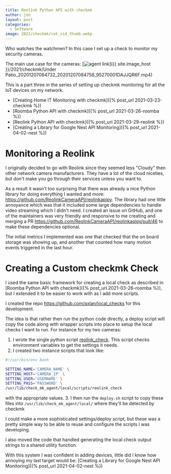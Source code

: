 ```yaml
---
title: Reolink Python API with checkmk
author: jon
layout: post
categories:
  - Software
image: 2021/checkmk/cat_vid_thumb.webp
---
```


Who watches the watchmen? In this case I set up a check to monitor my security cameras.

The main use case for the cameras:
[<img class="center" src="{{ site.image_host }}/2021/checkmk/cat_vid_thumb.webp" alt="agent link">]({{ site.image_host }}/2021/checkmk/Under Patio_20201207084732_20201207084758_95270001DAJJQR6F.mp4)

This is a part three in the series of setting up checkmk monitoring for all the IoT devices on my network. 

* [Creating Home IT Monitoring with checkmk]({% post_url 2021-03-23-checkmk %})
* [Roomba Python API with checkmk]({% post_url 2021-03-26-roomba %})
* [Reolink Python API with checkmk]({% post_url 2021-03-29-reolink %})
* [Creating a Library for Google Nest API Monitoring]({% post_url 2021-04-02-nest %})

# Monitoring a Reolink

I originally decided to go with Reolink since they seemed less "Cloudy" then other network camera manufacturers. They have a lot of the cloud niceties, but don't make you go through their services unless you want to.

As a result it wasn't too surprising that there was already a nice Python library for doing everything I wanted and more: <https://github.com/ReolinkCameraAPI/reolinkapipy>. The library had one little annoyance which was that it included some large dependencies to handle video streaming which I didn't need. I created an issue on GitHub, and one of the maintainers was very friendly and responsive to me creating and merging a PR <https://github.com/ReolinkCameraAPI/reolinkapipy/pull/46> to make these dependencies optional.

The initial metrics I implemented was one that checked that the on board storage was showing up, and another that counted how many motion events triggered in the last hour.

# Creating a Custom checkmk Check

I used the same basic framework for creating a local check as described in [Roomba Python API with checkmk]({% post_url 2021-03-26-roomba %}), but I extended it to be easier to work with as I add more scripts.

I created the repo <https://github.com/axlan/local_checks> for this development.

The idea is that rather then run the python code directly, a deploy script will copy the code along with wrapper scripts into place to setup the local checks I want to run. For instance for my two cameras:
1. I wrote the single python script [reolink_check](https://github.com/axlan/local_checks/blob/master/reolink_check). This script checks environment variables to get the settings it needs.
2. I created two instance scripts that look like:

```bash
#!/usr/bin/env bash

SETTING_NAME='CAMERA_NAME' \
SETTING_HOST='CAMERA_IP' \
SETTING_USER='USERNAME' \
SETTING_PASS='PASSWORD' \
/usr/lib/check_mk_agent/local/scripts/reolink_check
```

  with the appropriate values.
3. I then run the `deploy.sh` script to copy these files into `/usr/lib/check_mk_agent/local/` where they'll be detected by checkmk

I could make a more sophisticated settings/deploy script, but these was a pretty simple way to be able to reuse and configure the scripts I was developing.

I also moved the code that handled generating the local check output strings to a shared utility function.

With this system I was confident in adding devices, little did I know how annoying my last target would be: [Creating a Library for Google Nest API Monitoring]({% post_url 2021-04-02-nest %})
